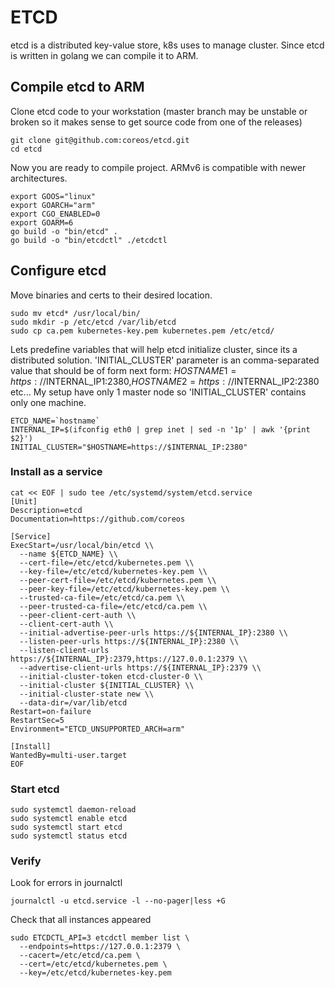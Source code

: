 # ETCD
etcd is a distributed key-value store, k8s uses to manage cluster.
Since etcd is written in golang we can compile it to ARM.

## Compile etcd to ARM
Clone etcd code to your workstation (master branch may be unstable or broken so it makes sense to get source code from one of the releases)
```
git clone git@github.com:coreos/etcd.git
cd etcd
```

Now you are ready to compile project. ARMv6 is compatible with newer architectures.
```
export GOOS="linux"
export GOARCH="arm"
export CGO_ENABLED=0
export GOARM=6
go build -o "bin/etcd" .
go build -o "bin/etcdctl" ./etcdctl
```

## Configure etcd
Move binaries and certs to their desired location.
```
sudo mv etcd* /usr/local/bin/
sudo mkdir -p /etc/etcd /var/lib/etcd
sudo cp ca.pem kubernetes-key.pem kubernetes.pem /etc/etcd/
```

Lets predefine variables that will help etcd initialize cluster, since its a distributed solution.
'INITIAL_CLUSTER' parameter is an comma-separated value that should be of form next form: 
$HOSTNAME1=https://$INTERNAL_IP1:2380,$HOSTNAME2=https://$INTERNAL_IP2:2380 etc...
My setup have only 1 master node so 'INITIAL_CLUSTER' contains only one machine. 
```
ETCD_NAME=`hostname`
INTERNAL_IP=$(ifconfig eth0 | grep inet | sed -n '1p' | awk '{print $2}')
INITIAL_CLUSTER="$HOSTNAME=https://$INTERNAL_IP:2380"
```

### Install as a service
```
cat << EOF | sudo tee /etc/systemd/system/etcd.service
[Unit]
Description=etcd
Documentation=https://github.com/coreos

[Service]
ExecStart=/usr/local/bin/etcd \\
  --name ${ETCD_NAME} \\
  --cert-file=/etc/etcd/kubernetes.pem \\
  --key-file=/etc/etcd/kubernetes-key.pem \\
  --peer-cert-file=/etc/etcd/kubernetes.pem \\
  --peer-key-file=/etc/etcd/kubernetes-key.pem \\
  --trusted-ca-file=/etc/etcd/ca.pem \\
  --peer-trusted-ca-file=/etc/etcd/ca.pem \\
  --peer-client-cert-auth \\
  --client-cert-auth \\
  --initial-advertise-peer-urls https://${INTERNAL_IP}:2380 \\
  --listen-peer-urls https://${INTERNAL_IP}:2380 \\
  --listen-client-urls https://${INTERNAL_IP}:2379,https://127.0.0.1:2379 \\
  --advertise-client-urls https://${INTERNAL_IP}:2379 \\
  --initial-cluster-token etcd-cluster-0 \\
  --initial-cluster ${INITIAL_CLUSTER} \\
  --initial-cluster-state new \\
  --data-dir=/var/lib/etcd
Restart=on-failure
RestartSec=5
Environment="ETCD_UNSUPPORTED_ARCH=arm"

[Install]
WantedBy=multi-user.target
EOF
```

### Start etcd
```
sudo systemctl daemon-reload
sudo systemctl enable etcd
sudo systemctl start etcd
sudo systemctl status etcd
```

### Verify 
Look for errors in journalctl
```
journalctl -u etcd.service -l --no-pager|less +G
```

Check that all instances appeared
```
sudo ETCDCTL_API=3 etcdctl member list \
  --endpoints=https://127.0.0.1:2379 \
  --cacert=/etc/etcd/ca.pem \
  --cert=/etc/etcd/kubernetes.pem \
  --key=/etc/etcd/kubernetes-key.pem
```